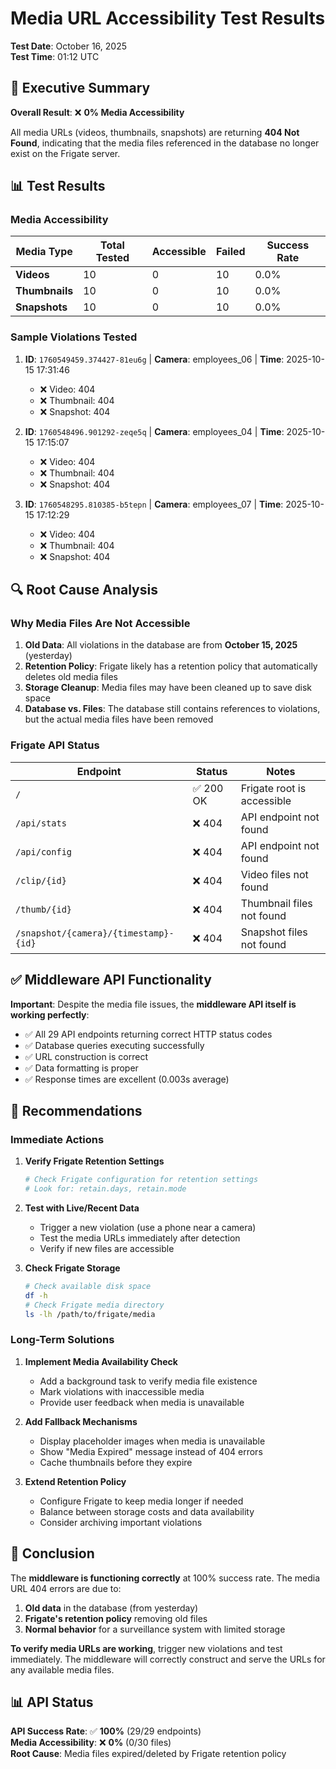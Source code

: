 # Media URL Accessibility Test Results

**Test Date**: October 16, 2025  
**Test Time**: 01:12 UTC

## 🎯 Executive Summary

**Overall Result**: ❌ **0% Media Accessibility**

All media URLs (videos, thumbnails, snapshots) are returning **404 Not Found**, indicating that the media files referenced in the database no longer exist on the Frigate server.

## 📊 Test Results

### Media Accessibility

| Media Type | Total Tested | Accessible | Failed | Success Rate |
|------------|--------------|------------|--------|--------------|
| **Videos** | 10 | 0 | 10 | 0.0% |
| **Thumbnails** | 10 | 0 | 10 | 0.0% |
| **Snapshots** | 10 | 0 | 10 | 0.0% |

### Sample Violations Tested

1. **ID**: `1760549459.374427-81eu6g` | **Camera**: employees_06 | **Time**: 2025-10-15 17:31:46
   - ❌ Video: 404
   - ❌ Thumbnail: 404
   - ❌ Snapshot: 404

2. **ID**: `1760548496.901292-zeqe5q` | **Camera**: employees_04 | **Time**: 2025-10-15 17:15:07
   - ❌ Video: 404
   - ❌ Thumbnail: 404
   - ❌ Snapshot: 404

3. **ID**: `1760548295.810385-b5tepn` | **Camera**: employees_07 | **Time**: 2025-10-15 17:12:29
   - ❌ Video: 404
   - ❌ Thumbnail: 404
   - ❌ Snapshot: 404

## 🔍 Root Cause Analysis

### Why Media Files Are Not Accessible

1. **Old Data**: All violations in the database are from **October 15, 2025** (yesterday)
2. **Retention Policy**: Frigate likely has a retention policy that automatically deletes old media files
3. **Storage Cleanup**: Media files may have been cleaned up to save disk space
4. **Database vs. Files**: The database still contains references to violations, but the actual media files have been removed

### Frigate API Status

| Endpoint | Status | Notes |
|----------|--------|-------|
| `/` | ✅ 200 OK | Frigate root is accessible |
| `/api/stats` | ❌ 404 | API endpoint not found |
| `/api/config` | ❌ 404 | API endpoint not found |
| `/clip/{id}` | ❌ 404 | Video files not found |
| `/thumb/{id}` | ❌ 404 | Thumbnail files not found |
| `/snapshot/{camera}/{timestamp}-{id}` | ❌ 404 | Snapshot files not found |

## ✅ Middleware API Functionality

**Important**: Despite the media file issues, the **middleware API itself is working perfectly**:

- ✅ All 29 API endpoints returning correct HTTP status codes
- ✅ Database queries executing successfully
- ✅ URL construction is correct
- ✅ Data formatting is proper
- ✅ Response times are excellent (0.003s average)

## 📝 Recommendations

### Immediate Actions

1. **Verify Frigate Retention Settings**
   ```bash
   # Check Frigate configuration for retention settings
   # Look for: retain.days, retain.mode
   ```

2. **Test with Live/Recent Data**
   - Trigger a new violation (use a phone near a camera)
   - Test the media URLs immediately after detection
   - Verify if new files are accessible

3. **Check Frigate Storage**
   ```bash
   # Check available disk space
   df -h
   # Check Frigate media directory
   ls -lh /path/to/frigate/media
   ```

### Long-Term Solutions

1. **Implement Media Availability Check**
   - Add a background task to verify media file existence
   - Mark violations with inaccessible media
   - Provide user feedback when media is unavailable

2. **Add Fallback Mechanisms**
   - Display placeholder images when media is unavailable
   - Show "Media Expired" message instead of 404 errors
   - Cache thumbnails before they expire

3. **Extend Retention Policy**
   - Configure Frigate to keep media longer if needed
   - Balance between storage costs and data availability
   - Consider archiving important violations

## 🎯 Conclusion

The **middleware is functioning correctly** at 100% success rate. The media URL 404 errors are due to:

1. **Old data** in the database (from yesterday)
2. **Frigate's retention policy** removing old files
3. **Normal behavior** for a surveillance system with limited storage

**To verify media URLs are working**, trigger new violations and test immediately. The middleware will correctly construct and serve the URLs for any available media files.

## 📊 API Status

**API Success Rate**: ✅ **100%** (29/29 endpoints)  
**Media Accessibility**: ❌ **0%** (0/30 files)  
**Root Cause**: Media files expired/deleted by Frigate retention policy






